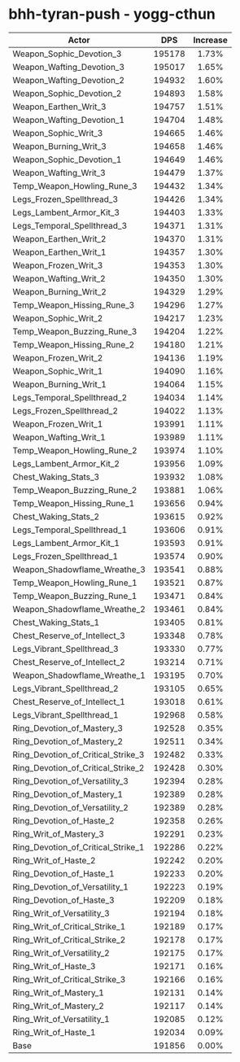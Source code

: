 # bhh-tyran-push - yogg-cthun
| Actor | DPS | Increase |
|---|:---:|:---:|
|Weapon_Sophic_Devotion_3|195178|1.73%|
|Weapon_Wafting_Devotion_3|195017|1.65%|
|Weapon_Wafting_Devotion_2|194932|1.60%|
|Weapon_Sophic_Devotion_2|194893|1.58%|
|Weapon_Earthen_Writ_3|194757|1.51%|
|Weapon_Wafting_Devotion_1|194704|1.48%|
|Weapon_Sophic_Writ_3|194665|1.46%|
|Weapon_Burning_Writ_3|194658|1.46%|
|Weapon_Sophic_Devotion_1|194649|1.46%|
|Weapon_Wafting_Writ_3|194479|1.37%|
|Temp_Weapon_Howling_Rune_3|194432|1.34%|
|Legs_Frozen_Spellthread_3|194426|1.34%|
|Legs_Lambent_Armor_Kit_3|194403|1.33%|
|Legs_Temporal_Spellthread_3|194371|1.31%|
|Weapon_Earthen_Writ_2|194370|1.31%|
|Weapon_Earthen_Writ_1|194357|1.30%|
|Weapon_Frozen_Writ_3|194353|1.30%|
|Weapon_Wafting_Writ_2|194350|1.30%|
|Weapon_Burning_Writ_2|194329|1.29%|
|Temp_Weapon_Hissing_Rune_3|194296|1.27%|
|Weapon_Sophic_Writ_2|194217|1.23%|
|Temp_Weapon_Buzzing_Rune_3|194204|1.22%|
|Temp_Weapon_Hissing_Rune_2|194180|1.21%|
|Weapon_Frozen_Writ_2|194136|1.19%|
|Weapon_Sophic_Writ_1|194090|1.16%|
|Weapon_Burning_Writ_1|194064|1.15%|
|Legs_Temporal_Spellthread_2|194034|1.14%|
|Legs_Frozen_Spellthread_2|194022|1.13%|
|Weapon_Frozen_Writ_1|193991|1.11%|
|Weapon_Wafting_Writ_1|193989|1.11%|
|Temp_Weapon_Howling_Rune_2|193974|1.10%|
|Legs_Lambent_Armor_Kit_2|193956|1.09%|
|Chest_Waking_Stats_3|193932|1.08%|
|Temp_Weapon_Buzzing_Rune_2|193881|1.06%|
|Temp_Weapon_Hissing_Rune_1|193656|0.94%|
|Chest_Waking_Stats_2|193615|0.92%|
|Legs_Temporal_Spellthread_1|193606|0.91%|
|Legs_Lambent_Armor_Kit_1|193593|0.91%|
|Legs_Frozen_Spellthread_1|193574|0.90%|
|Weapon_Shadowflame_Wreathe_3|193541|0.88%|
|Temp_Weapon_Howling_Rune_1|193521|0.87%|
|Temp_Weapon_Buzzing_Rune_1|193471|0.84%|
|Weapon_Shadowflame_Wreathe_2|193461|0.84%|
|Chest_Waking_Stats_1|193405|0.81%|
|Chest_Reserve_of_Intellect_3|193348|0.78%|
|Legs_Vibrant_Spellthread_3|193330|0.77%|
|Chest_Reserve_of_Intellect_2|193214|0.71%|
|Weapon_Shadowflame_Wreathe_1|193195|0.70%|
|Legs_Vibrant_Spellthread_2|193105|0.65%|
|Chest_Reserve_of_Intellect_1|193018|0.61%|
|Legs_Vibrant_Spellthread_1|192968|0.58%|
|Ring_Devotion_of_Mastery_3|192528|0.35%|
|Ring_Devotion_of_Mastery_2|192511|0.34%|
|Ring_Devotion_of_Critical_Strike_3|192482|0.33%|
|Ring_Devotion_of_Critical_Strike_2|192428|0.30%|
|Ring_Devotion_of_Versatility_3|192394|0.28%|
|Ring_Devotion_of_Mastery_1|192389|0.28%|
|Ring_Devotion_of_Versatility_2|192389|0.28%|
|Ring_Devotion_of_Haste_2|192358|0.26%|
|Ring_Writ_of_Mastery_3|192291|0.23%|
|Ring_Devotion_of_Critical_Strike_1|192286|0.22%|
|Ring_Writ_of_Haste_2|192242|0.20%|
|Ring_Devotion_of_Haste_1|192233|0.20%|
|Ring_Devotion_of_Versatility_1|192223|0.19%|
|Ring_Devotion_of_Haste_3|192209|0.18%|
|Ring_Writ_of_Versatility_3|192194|0.18%|
|Ring_Writ_of_Critical_Strike_1|192189|0.17%|
|Ring_Writ_of_Critical_Strike_2|192178|0.17%|
|Ring_Writ_of_Versatility_2|192175|0.17%|
|Ring_Writ_of_Haste_3|192171|0.16%|
|Ring_Writ_of_Critical_Strike_3|192166|0.16%|
|Ring_Writ_of_Mastery_1|192131|0.14%|
|Ring_Writ_of_Mastery_2|192117|0.14%|
|Ring_Writ_of_Versatility_1|192085|0.12%|
|Ring_Writ_of_Haste_1|192034|0.09%|
|Base|191856|0.00%|
